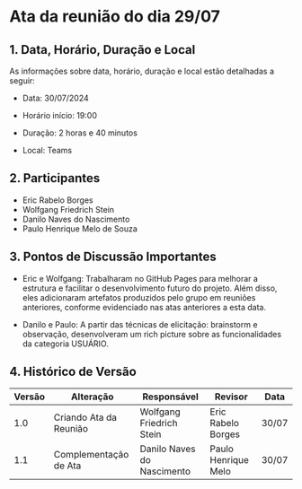 # Ata da reunião do dia 29/07

## 1. Data, Horário, Duração e Local

As informações sobre data, horário, duração e local estão detalhadas a seguir:

- Data: 30/07/2024

- Horário início: 19:00

- Duração: 2 horas e 40 minutos

- Local: Teams

## 2. Participantes

- Eric Rabelo Borges
- Wolfgang Friedrich Stein
- Danilo Naves do Nascimento
- Paulo Henrique Melo de Souza


## 3. Pontos de Discussão Importantes

- Eric e Wolfgang: Trabalharam no GitHub Pages para melhorar a estrutura e facilitar o desenvolvimento futuro do projeto. Além disso, eles adicionaram artefatos produzidos pelo grupo em reuniões anteriores, conforme evidenciado nas atas anteriores a esta data.

- Danilo e Paulo: A partir das técnicas de elicitação: brainstorm e observação, desenvolveram um rich picture sobre as funcionalidades da categoria USUÁRIO.

## 4. Histórico de Versão

| Versão | Alteração | Responsável | Revisor | Data |
|--------|-----------|-------------|---------|------|
| 1.0 | Criando Ata da Reunião | Wolfgang Friedrich Stein | Eric Rabelo Borges | 30/07 |
| 1.1 | Complementação de Ata  | Danilo Naves do Nascimento | Paulo Henrique Melo | 30/07 |